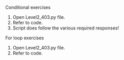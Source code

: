 Conditional exercises
1. Open Level2_403.py file. 
2. Refer to code.
3. Script does follow the various required responses!

For loop exercises
1. Open Level2_403.py file.
2. Refer to code.
